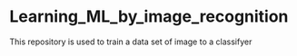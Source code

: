 # Learning_ML_by_image_recognition
This repository is used to train a data set of image to a classifyer
